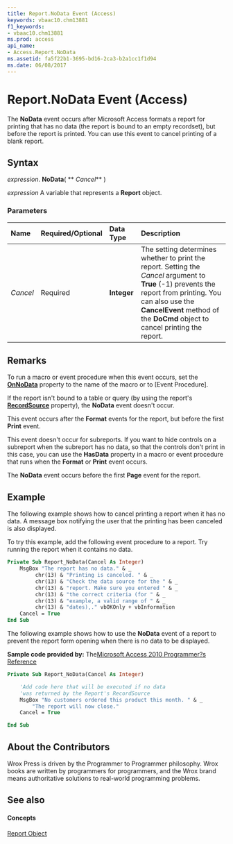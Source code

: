 ```yaml
---
title: Report.NoData Event (Access)
keywords: vbaac10.chm13881
f1_keywords:
- vbaac10.chm13881
ms.prod: access
api_name:
- Access.Report.NoData
ms.assetid: fa5f22b1-3695-bd16-2ca3-b2a1cc1f1d94
ms.date: 06/08/2017
---
```



# Report.NoData Event (Access)

The  **NoData** event occurs after Microsoft Access formats a report for printing that has no data (the report is bound to an empty recordset), but before the report is printed. You can use this event to cancel printing of a blank report.


## Syntax

 _expression_. **NoData**( ** _Cancel_** )

 _expression_ A variable that represents a **Report** object.


### Parameters



|**Name**|**Required/Optional**|**Data Type**|**Description**|
|:-----|:-----|:-----|:-----|
| _Cancel_|Required|**Integer**|The setting determines whether to print the report. Setting the  _Cancel_ argument to **True** (-1) prevents the report from printing. You can also use the **CancelEvent** method of the **DoCmd** object to cancel printing the report.|

## Remarks

To run a macro or event procedure when this event occurs, set the  **[OnNoData](report-onnodata-property-access.md)** property to the name of the macro or to [Event Procedure].

If the report isn't bound to a table or query (by using the report's  **[RecordSource](report-recordsource-property-access.md)** property), the **NoData** event doesn't occur.

This event occurs after the  **Format** events for the report, but before the first **Print** event.

This event doesn't occur for subreports. If you want to hide controls on a subreport when the subreport has no data, so that the controls don't print in this case, you can use the  **HasData** property in a macro or event procedure that runs when the **Format** or **Print** event occurs.

The  **NoData** event occurs before the first **Page** event for the report.


## Example

The following example shows how to cancel printing a report when it has no data. A message box notifying the user that the printing has been canceled is also displayed. 

To try this example, add the following event procedure to a report. Try running the report when it contains no data. 




```vb
Private Sub Report_NoData(Cancel As Integer) 
    MsgBox "The report has no data." & _ 
         chr(13) & "Printing is canceled. " & _ 
         chr(13) & "Check the data source for the " & _ 
         chr(13) & "report. Make sure you entered " & _ 
         chr(13) & "the correct criteria (for " & _ 
         chr(13) & "example, a valid range of " & _ 
         chr(13) & "dates),." vbOKOnly + vbInformation 
    Cancel = True 
End Sub 
```

The following example shows how to use the  **NoData** event of a report to prevent the report form opening when there is no data to be displayed.

 **Sample code provided by:** The[Microsoft Access 2010 Programmer?s Reference](http://www.wrox.com/WileyCDA/WroxTitle/Access-2010-Programmer-s-Reference.productCd-0470591668.mdl)




```vb
Private Sub Report_NoData(Cancel As Integer)

    'Add code here that will be executed if no data
    'was returned by the Report's RecordSource
    MsgBox "No customers ordered this product this month. " & _
        "The report will now close."
    Cancel = True

End Sub
```


## About the Contributors
<a name="AboutContributors"> </a>

Wrox Press is driven by the Programmer to Programmer philosophy. Wrox books are written by programmers for programmers, and the Wrox brand means authoritative solutions to real-world programming problems. 


## See also
<a name="AboutContributors"> </a>


#### Concepts


[Report Object](report-object-access.md)

